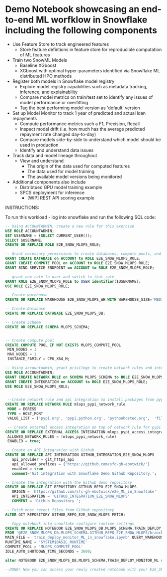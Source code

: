 # Demo Notebook showcasing an end-to-end ML worfklow in Snowflake including the following components
 - Use Feature Store to track engineered features
     - Store feature defintions in feature store for reproducible computation of ML features
 - Train two SnowML Models
     - Baseline XGboost
     - XGboost with optimal hyper-parameters identified via Snowflake ML distributed HPO methods
 - Register both models in Snowflake model registry
     - Explore model registry capabilities such as metadata tracking, inference, and explainability
     - Compare model metrics on train/test set to identify any issues of model performance or overfitting
     - Tag the best performing model version as 'default' version
 - Set up Model Monitor to track 1 year of predicted and actual loan repayments
     - Compute performance metrics such a F1, Precision, Recall
     - Inspect model drift (i.e. how much has the average predicted repayment rate changed day-to-day)
     - Compare models side-by-side to understand which model should be used in production
     - Identify and understand data issues
 - Track data and model lineage throughout
     - View and understand
       - The origin of the data used for computed features
       - The data used for model training
       - The available model versions being monitored
 - Additional components also include
     - Distribtued GPU model training example
     - SPCS deployment for inference
         - [WIP] REST API scoring example 
 
 
 INSTRUCTIONS:
 
 To run this workload - log into snowflake and run the following SQL code:
 
 ```sql
-- Using ACCOUNTADMIN, create a new role for this exercise 
USE ROLE ACCOUNTADMIN;
SET USERNAME = (SELECT CURRENT_USER());
SELECT $USERNAME;
CREATE OR REPLACE ROLE E2E_SNOW_MLOPS_ROLE;

-- Grant necessary permissions to create databases, compute pools, and service endpoints to new role
GRANT CREATE DATABASE on ACCOUNT to ROLE E2E_SNOW_MLOPS_ROLE; 
GRANT CREATE COMPUTE POOL on ACCOUNT to ROLE E2E_SNOW_MLOPS_ROLE;
GRANT BIND SERVICE ENDPOINT on ACCOUNT to ROLE E2E_SNOW_MLOPS_ROLE;

-- grant new role to user and switch to that role
GRANT ROLE E2E_SNOW_MLOPS_ROLE to USER identifier($USERNAME);
USE ROLE E2E_SNOW_MLOPS_ROLE;

-- Create warehouse
CREATE OR REPLACE WAREHOUSE E2E_SNOW_MLOPS_WH WITH WAREHOUSE_SIZE='MEDIUM';

-- Create Database 
CREATE OR REPLACE DATABASE E2E_SNOW_MLOPS_DB;

-- Create Schema
CREATE OR REPLACE SCHEMA MLOPS_SCHEMA;


-- Create compute pool
CREATE COMPUTE POOL IF NOT EXISTS MLOPS_COMPUTE_POOL 
  MIN_NODES = 1
  MAX_NODES = 1
  INSTANCE_FAMILY = CPU_X64_M;

-- Using accountadmin, grant privilege to create network rules and integrations on newly created db
USE ROLE ACCOUNTADMIN;
GRANT CREATE NETWORK RULE on SCHEMA MLOPS_SCHEMA to ROLE E2E_SNOW_MLOPS_ROLE;
GRANT CREATE INTEGRATION on ACCOUNT to ROLE E2E_SNOW_MLOPS_ROLE;
USE ROLE E2E_SNOW_MLOPS_ROLE;


  --Create network rule and api integration to install packages from pypi
CREATE OR REPLACE NETWORK RULE mlops_pypi_network_rule
  MODE = EGRESS
  TYPE = HOST_PORT
  VALUE_LIST = ('pypi.org', 'pypi.python.org', 'pythonhosted.org',  'files.pythonhosted.org');

  -- Create external access integration on top of network rule for pypi access
CREATE OR REPLACE EXTERNAL ACCESS INTEGRATION mlops_pypi_access_integration
  ALLOWED_NETWORK_RULES = (mlops_pypi_network_rule)
  ENABLED = true;

-- Create an API integration with Github
CREATE OR REPLACE API INTEGRATION GITHUB_INTEGRATION_E2E_SNOW_MLOPS
    api_provider = git_https_api
    api_allowed_prefixes = ('https://github.com/sfc-gh-ebotwick/')
    enabled = true
    comment='Git integration with Snowflake Demo Github Repository.';

-- Create the integration with the Github demo repository
CREATE OR REPLACE GIT REPOSITORY GITHUB_REPO_E2E_SNOW_MLOPS
	ORIGIN = 'https://github.com/sfc-gh-ebotwick/e2e_ML_in_Snowflake' 
	API_INTEGRATION = 'GITHUB_INTEGRATION_E2E_SNOW_MLOPS' 
	COMMENT = 'Github Repository ';

-- Fetch most recent files from Github repository
ALTER GIT REPOSITORY GITHUB_REPO_E2E_SNOW_MLOPS FETCH;

-- Copy notebook into snowflake configure runtime settings
CREATE OR REPLACE NOTEBOOK E2E_SNOW_MLOPS_DB.MLOPS_SCHEMA.TRAIN_DEPLOY_MONITOR_ML
FROM '@E2E_SNOW_MLOPS_DB.MLOPS_SCHEMA.GITHUB_REPO_E2E_SNOW_MLOPS/branches/main/' 
MAIN_FILE = 'train_deploy_monitor_ML_in_snowflake.ipynb' QUERY_WAREHOUSE = E2E_SNOW_MLOPS_WH
RUNTIME_NAME = 'SYSTEM$BASIC_RUNTIME' 
COMPUTE_POOL = 'MLOPS_COMPUTE_POOL'
IDLE_AUTO_SHUTDOWN_TIME_SECONDS = 3600;

alter NOTEBOOK E2E_SNOW_MLOPS_DB.MLOPS_SCHEMA.TRAIN_DEPLOY_MONITOR_ML set EXTERNAL_ACCESS_INTEGRATIONS = ( 'mlops_pypi_access_integration' )

--DONE! Now you can access your newly created notebook with your E2E_SNOW_MLOPS_ROLE and run through the end-to-end workflow!
 ```

